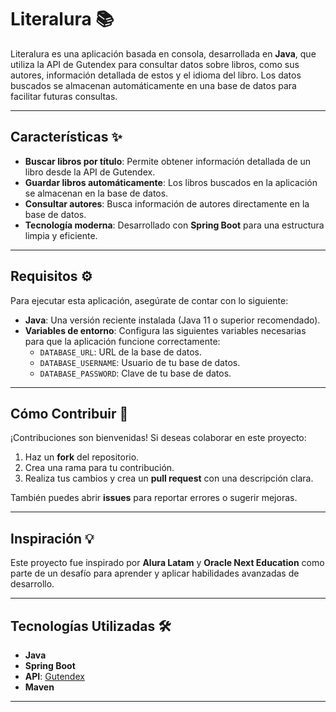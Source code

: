 # Literalura 📚

Literalura es una aplicación basada en consola, desarrollada en **Java**, que utiliza la API de Gutendex para consultar datos sobre libros, como sus autores, información detallada de estos y el idioma del libro. Los datos buscados se almacenan automáticamente en una base de datos para facilitar futuras consultas.

---

## Características ✨

- **Buscar libros por título**: Permite obtener información detallada de un libro desde la API de Gutendex.
- **Guardar libros automáticamente**: Los libros buscados en la aplicación se almacenan en la base de datos.
- **Consultar autores**: Busca información de autores directamente en la base de datos.
- **Tecnología moderna**: Desarrollado con **Spring Boot** para una estructura limpia y eficiente.

---

## Requisitos ⚙️

Para ejecutar esta aplicación, asegúrate de contar con lo siguiente:

- **Java**: Una versión reciente instalada (Java 11 o superior recomendado).
- **Variables de entorno**: Configura las siguientes variables necesarias para que la aplicación funcione correctamente:
  - `DATABASE_URL`: URL de la base de datos.
  - `DATABASE_USERNAME`: Usuario de tu base de datos.
  - `DATABASE_PASSWORD`: Clave de tu base de datos.

---

## Cómo Contribuir 🤝

¡Contribuciones son bienvenidas! Si deseas colaborar en este proyecto:

1. Haz un **fork** del repositorio.
2. Crea una rama para tu contribución.
3. Realiza tus cambios y crea un **pull request** con una descripción clara.

También puedes abrir **issues** para reportar errores o sugerir mejoras.

---

## Inspiración 💡

Este proyecto fue inspirado por **Alura Latam** y **Oracle Next Education** como parte de un desafío para aprender y aplicar habilidades avanzadas de desarrollo.

---

## Tecnologías Utilizadas 🛠️

- **Java**
- **Spring Boot**
- **API**: [Gutendex](https://gutendex.com)
- **Maven**

---

